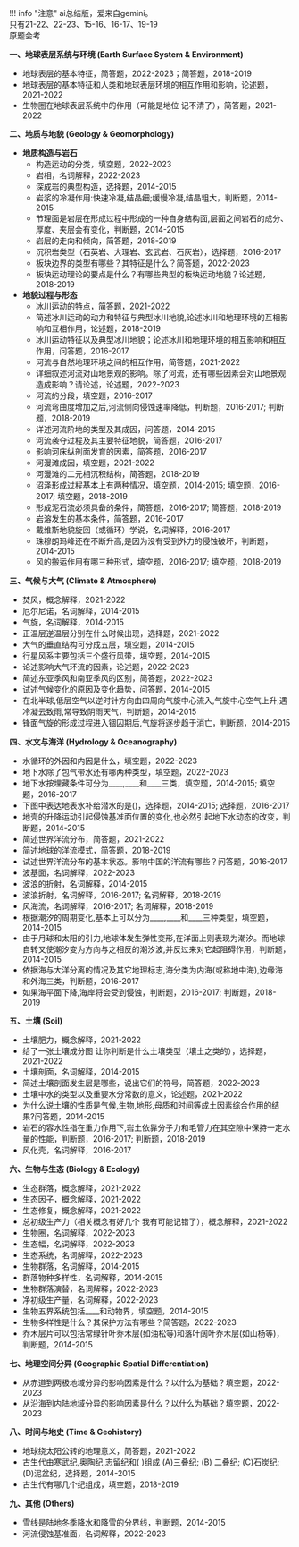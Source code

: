 !!! info "注意"
    ai总结版，爱来自gemini。  
    只有21-22、22-23、15-16、16-17、19-19  
    原题会考

**一、地球表层系统与环境 (Earth Surface System & Environment)**

* 地球表层的基本特征，简答题，2022-2023；简答题，2018-2019
* 地球表层的基本特征和人类和地球表层环境的相互作用和影响，论述题，2021-2022
* 生物圈在地球表层系统中的作用（可能是地位 记不清了），简答题，2021-2022

**二、地质与地貌 (Geology & Geomorphology)**

* **地质构造与岩石**
    * 构造运动的分类，填空题，2022-2023
    * 岩相，名词解释，2022-2023
    * 深成岩的典型构造，选择题，2014-2015
    * 岩浆的冷凝作用:快速冷凝,结晶细;缓慢冷凝,结晶粗大，判断题，2014-2015
    * 节理面是岩层在形成过程中形成的一种自身结构面,层面之间岩石的成分、厚度、夹层会有变化，判断题，2014-2015
    * 岩层的走向和倾向，简答题，2018-2019
    * 沉积岩类型（石英岩、大理岩、玄武岩、石灰岩），选择题，2016-2017
    * 板块边界的类型有哪些？其特征是什么？简答题，2022-2023
    * 板块运动理论的要点是什么？有哪些典型的板块运动地貌？论述题，2018-2019
* **地貌过程与形态**
    * 冰川运动的特点，简答题，2021-2022
    * 简述冰川运动的动力和特征与典型冰川地貌,论述冰川和地理环境的互相影响和互相作用，论述题，2018-2019
    * 冰川运动特征以及典型冰川地貌；论述冰川和地理环境的相互影响和相互作用，问答题，2016-2017
    * 河流与自然地理环境之间的相互作用，简答题，2021-2022
    * 详细叙述河流对山地景观的影响。除了河流，还有哪些因素会对山地景观造成影响？请论述，论述题，2022-2023
    * 河流的分段，填空题，2016-2017
    * 河流弯曲度增加之后,河流侧向侵蚀速率降低，判断题，2016-2017; 判断题，2018-2019
    * 详述河流阶地的类型及其成因，问答题，2014-2015
    * 河流袭夺过程及其主要特征地貌，简答题，2016-2017
    * 影响河床纵剖面发育的因素，简答题，2016-2017
    * 河漫滩成因，填空题，2021-2022
    * 河漫滩的二元相沉积结构，简答题，2018-2019
    * 沼泽形成过程基本上有两种情况，填空题，2014-2015; 填空题，2016-2017; 填空题，2018-2019
    * 形成泥石流必须具备的条件，简答题，2016-2017; 简答题，2018-2019
    * 岩溶发生的基本条件，简答题，2016-2017
    * 戴维斯地貌旋回（或循环）学说，名词解释，2016-2017
    * 珠穆朗玛峰还在不断升高,是因为没有受到外力的侵蚀破坏，判断题，2014-2015
    * 风的搬运作用有哪三种形式，填空题，2016-2017; 填空题，2018-2019

**三、气候与大气 (Climate & Atmosphere)**

* 焚风，概念解释，2021-2022
* 厄尔尼诺，名词解释，2014-2015
* 气旋，名词解释，2014-2015
* 正温层逆温层分别在什么时候出现，选择题，2021-2022
* 大气的垂直结构可分成五层，填空题，2014-2015
* 行星风系主要包括三个盛行风带，填空题，2014-2015
* 论述影响大气环流的因素，论述题，2022-2023
* 简述东亚季风和南亚季风的区别，简答题，2022-2023
* 试述气候变化的原因及变化趋势，问答题，2014-2015
* 在北半球,低层空气以逆时针方向由四周向气旋中心流入,气旋中心空气上升,遇冷凝云致雨,常导致阴雨天气，判断题，2014-2015
* 锋面气旋的形成过程进入锢囚期后,气旋将逐步趋于消亡，判断题，2014-2015

**四、水文与海洋 (Hydrology & Oceanography)**

* 水循环的外因和内因是什么，填空题，2022-2023
* 地下水除了包气带水还有哪两种类型，填空题，2022-2023
* 地下水按埋藏条件可分为____,____和____三类，填空题，2014-2015; 填空题，2016-2017
* 下图中表达地表水补给潜水的是()，选择题，2014-2015; 选择题，2016-2017
* 地壳的升降运动引起侵蚀基准面位置的变化,也必然引起地下水动态的改变，判断题，2014-2015
* 简述世界洋流分布，简答题，2021-2022
* 简述地球的洋流模式，简答题，2018-2019
* 试述世界洋流分布的基本状态。影响中国的洋流有哪些？问答题，2016-2017
* 波基面，名词解释，2022-2023
* 波浪的折射，名词解释，2014-2015
* 波浪折射，名词解释，2016-2017; 名词解释，2018-2019
* 风海流，名词解释，2016-2017; 名词解释，2018-2019
* 根据潮汐的周期变化,基本上可以分为____,____和____三种类型，填空题，2014-2015
* 由于月球和太阳的引力,地球体发生弹性变形,在洋面上则表现为潮汐。而地球自转又使潮汐变为方向与之相反的潮汐波,并反过来对它起阻碍作用，判断题，2014-2015
* 依据海与大洋分离的情况及其它地理标志,海分类为内海(或称地中海),边缘海和外海三类，判断题，2016-2017
* 如果海平面下降,海岸将会受到侵蚀，判断题，2016-2017; 判断题，2018-2019

**五、土壤 (Soil)**

* 土壤肥力，概念解释，2021-2022
* 给了一张土壤成分图 让你判断是什么土壤类型（壤土之类的），选择题，2021-2022
* 土壤剖面，名词解释，2014-2015
* 简述土壤剖面发生层是哪些，说出它们的符号，简答题，2022-2023
* 土壤中水的类型以及重要水分常数的意义，论述题，2021-2022
* 为什么说土壤的性质是气候,生物,地形,母质和时间等成土因素综合作用的结果?问答题，2014-2015
* 岩石的容水性指在重力作用下,岩土依靠分子力和毛管力在其空隙中保持一定水量的性能，判断题，2016-2017; 判断题，2018-2019
* 风化壳，名词解释，2016-2017

**六、生物与生态 (Biology & Ecology)**

* 生态群落，概念解释，2021-2022
* 生态因子，概念解释，2021-2022
* 生态修复，概念解释，2021-2022
* 总初级生产力（相关概念有好几个 我有可能记错了），概念解释，2021-2022
* 生物圈，名词解释，2022-2023
* 生态幅，名词解释，2022-2023
* 生态系统，名词解释，2022-2023
* 生物群落，名词解释，2014-2015
* 群落物种多样性，名词解释，2014-2015
* 生物群落演替，名词解释，2022-2023
* 净初级生产量，名词解释，2022-2023
* 生物五界系统包括____和动物界，填空题，2014-2015
* 生物多样性是什么？其保护方法有哪些？简答题，2022-2023
* 乔木层片可以包括常绿针叶乔木层(如油松等)和落叶阔叶乔木层(如山杨等)，判断题，2014-2015

**七、地理空间分异 (Geographic Spatial Differentiation)**

* 从赤道到两极地域分异的影响因素是什么？以什么为基础？填空题，2022-2023
* 从沿海到内陆地域分异的影响因素是什么？以什么为基础？填空题，2022-2023

**八、时间与地史 (Time & Geohistory)**

* 地球绕太阳公转的地理意义，简答题，2021-2022
* 古生代由寒武纪,奥陶纪,志留纪和( )组成 (A)三叠纪; (B) 二叠纪; (C)石炭纪; (D)泥盆纪，选择题，2014-2015
* 古生代有哪几个纪组成，填空题，2018-2019

**九、其他 (Others)**

* 雪线是陆地冬季降水和降雪的分界线，判断题，2014-2015
* 河流侵蚀基准面，名词解释，2022-2023